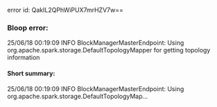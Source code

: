 error id: QakIL2QPhWiPUX7mrHZV7w==
### Bloop error:

25/06/18 00:19:09 INFO BlockManagerMasterEndpoint: Using org.apache.spark.storage.DefaultTopologyMapper for getting topology information
#### Short summary: 

25/06/18 00:19:09 INFO BlockManagerMasterEndpoint: Using org.apache.spark.storage.DefaultTopologyMap...